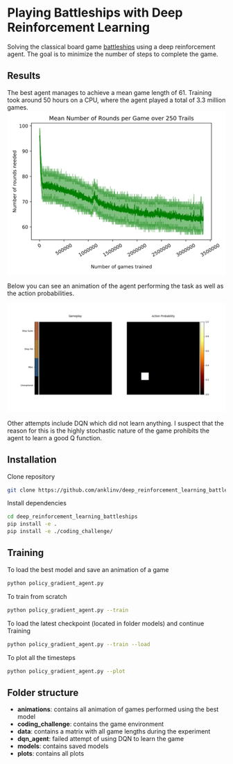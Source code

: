 # Playing Battleships with Deep Reinforcement Learning
Solving the classical board game [battleships](https://en.wikipedia.org/wiki/Battleship_(game)) using a deep reinforcement agent. The goal is to minimize the number of steps to complete the game.

## Results
The best agent manages to achieve a mean game length of 61. Training took around 50 hours on a CPU, where the agent played a total of 3.3 million games.
![plot](https://github.com/anklinv/deep_reinforcement_learning_battleships/blob/master/plots/mean_with_25_and_75_percentiles.svg)

Below you can see an animation of the agent performing the task as well as the action probabilities.

![animation](https://github.com/anklinv/deep_reinforcement_learning_battleships/blob/master/animations/battleships_61.gif)

Other attempts include DQN which did not learn anything. I suspect that the reason for this is the highly stochastic nature of the game prohibits the agent to learn a good Q function.

## Installation
Clone repository
```Bash
git clone https://github.com/anklinv/deep_reinforcement_learning_battleships
```

Install dependencies
```Bash
cd deep_reinforcement_learning_battleships
pip install -e .
pip install -e ./coding_challenge/
```

## Training
To load the best model and save an animation of a game
```Bash
python policy_gradient_agent.py
```

To train from scratch
```Bash
python policy_gradient_agent.py --train
```

To load the latest checkpoint (located in folder models) and continue Training
```Bash
python policy_gradient_agent.py --train --load
```

To plot all the timesteps
```Bash
python policy_gradient_agent.py --plot
```

## Folder structure
- __animations__: contains all animation of games performed using the best model
- __coding_challenge__: contains the game environment
- __data__: contains a matrix with all game lengths during the experiment
- __dqn_agent__: failed attempt of using DQN to learn the game
- __models__: contains saved models
- __plots__: contains all plots
